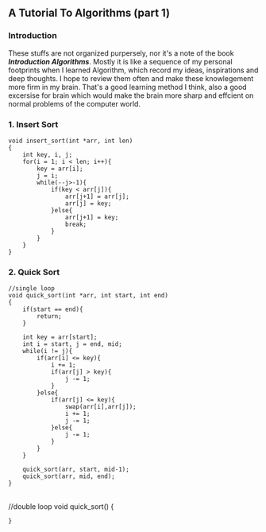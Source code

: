 ## A Tutorial To Algorithms (part 1) ##
### Introduction ###
These stuffs are not organized purpersely, nor it's a note of the book ***Introduction Algorithms***. Mostly it is like a sequence of my personal footprints when I learned Algorithm, which record my ideas, inspirations and deep thoughts. I hope to review them often and make these knowlegement more firm in my brain. That's a good learning method I think, also a good excersise for brain which would make the brain more sharp and effcient on normal problems of the computer world.
### 1. Insert Sort ###
	void insert_sort(int *arr, int len)
	{
		int key, i, j;
		for(i = 1; i < len; i++){
			key = arr[i];
			j = i;
			while(--j>-1){
				if(key < arr[j]){
					arr[j+1] = arr[j];
					arr[j] = key;
				}else{
					arr[j+1] = key;
					break;
				}
			}
		}
	}

### 2. Quick Sort ###
	//single loop
	void quick_sort(int *arr, int start, int end)
	{
		if(start == end){
			return;
		}
		
		int key = arr[start];
		int i = start, j = end, mid;
		while(i != j){
			if(arr[i] <= key){
				i += 1;
				if(arr[j] > key){
					j -= 1;
				}
			}else{
				if(arr[j] <= key){
					swap(arr[i],arr[j]);
					i += 1;
					j -= 1;
				}else{
					j -= 1;
				}
			}
		}
		
		quick_sort(arr, start, mid-1);
		quick_sort(arr, mid, end);
	}
<br>
	//double loop
	void quick_sort()
	{
	
	}
